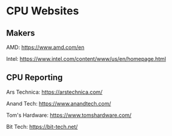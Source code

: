 # CPU Websites

## Makers

AMD: https://www.amd.com/en

Intel: https://www.intel.com/content/www/us/en/homepage.html  

## CPU Reporting 

Ars Technica: https://arstechnica.com/

Anand Tech: https://www.anandtech.com/

Tom's Hardware: https://www.tomshardware.com/

Bit Tech:  https://bit-tech.net/







